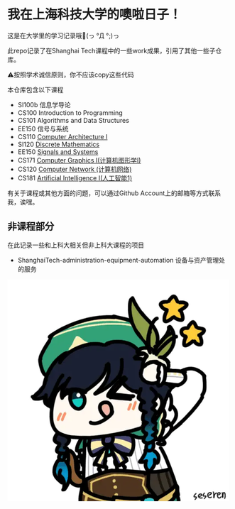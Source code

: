 # 我在上海科技大学的噢啦日子！

这是在大学里的学习记录哦💯(っ °Д °;)っ

此repo记录了在Shanghai Tech课程中的一些work成果，引用了其他一些子仓库。

⚠️按照学术诚信原则，你不应该copy这些代码

本仓库包含以下课程

- SI100b 信息学导论
- CS100 Introduction to Programming
- CS101 Algorithms and Data Structures
- EE150 信号与系统
- CS110 [Computer Architecture I](https://i-techx.github.io/iTechX/courses?course_code=CS110)
- SI120 [Discrete Mathematics](https://i-techx.github.io/iTechX/courses?course_code=SI120)
- EE150 [Signals and Systems](https://i-techx.github.io/iTechX/courses?course_code=EE150)
- CS171 [Computer Graphics I(计算机图形学I)](https://faculty.sist.shanghaitech.edu.cn/faculty/liuxp/course/cs171.01/)
- CS120 [Computer Network (计算机网络)](https://i-techx.github.io/iTechX/courses?course_code=CS120)
- CS181 [Artificial Intelligence I(人工智能1)](https://i-techx.github.io/iTechX/courses?course_code=CS181)


有关于课程或其他方面的问题，可以通过Github Account上的邮箱等方式联系我，诶嘿。

## 非课程部分

在此记录一些和上科大相关但非上科大课程的项目

- ShanghaiTech-administration-equipment-automation 设备与资产管理处的服务

![2231](vendi.webp)
